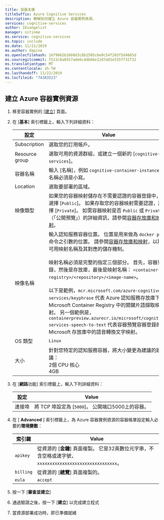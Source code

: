 ```yaml
---
title: 容器支援
titleSuffix: Azure Cognitive Services
description: 瞭解如何建立 Azure 容器實例資源。
services: cognitive-services
author: IEvangelist
manager: nitinme
ms.service: cognitive-services
ms.topic: include
ms.date: 11/21/2019
ms.author: dapine
ms.openlocfilehash: 1679862b1660d3c8b2505c6e0c54f203f5d4665d
ms.sourcegitcommit: f523c8a8557ade6c4db6be12d7a01e535ff32f32
ms.translationtype: MT
ms.contentlocale: zh-TW
ms.lasthandoff: 11/22/2019
ms.locfileid: "74383523"
---
```

## <a name="create-an-azure-container-instance-resource"></a>建立 Azure 容器實例資源

1. 移至容器實例的 [[建立](https://ms.portal.azure.com/#create/Microsoft.ContainerInstances)] 頁面。

2. 在 [**基本**] 索引標籤上，輸入下列詳細資料：

    |設定|Value|
    |--|--|
    |Subscription|選取您的訂用帳戶。|
    |Resource group|選取可用的資源群組，或建立一個新的 [`cognitive-services`]。|
    |容器名稱|輸入 [名稱]，例如 `cognitive-container-instance`。 名稱必須是小寫。|
    |Location|選取要部署的區域。|
    |映像類型|如果您的容器映射儲存在不需要認證的容器登錄中，請選擇 [`Public`]。 如果存取您的容器映射需要認證，請選擇 [`Private`]。 如需容器映射是否 `Public` 或 `Private` （「公開預覽」）的詳細資訊，請參閱[容器存放庫和映射](../../cognitive-services-container-support.md#container-repositories-and-images)。 |
    |映像名稱|輸入認知服務容器位置。 位置是用來做為 `docker pull` 命令之引數的位置。 請參閱[容器存放庫和映射](../../cognitive-services-container-support.md#container-repositories-and-images)，以取得可用映射名稱及其對應的儲存機制。<br><br>映射名稱必須是完整的指定三個部分。 首先，容器登錄，然後是存放庫，最後是映射名稱： `<container-registry>/<repository>/<image-name>`。<br><br>以下是範例，`mcr.microsoft.com/azure-cognitive-services/keyphrase` 代表 Azure 認知服務存放庫下 Microsoft Container Registry 中的關鍵片語擷取映射。 另一個範例是，`containerpreview.azurecr.io/microsoft/cognitive-services-speech-to-text` 代表容器預覽容器登錄的 Microsoft 存放庫中的語音轉換文字映射。 |
    |OS 類型|`Linux`|
    |大小|針對您特定的認知服務容器，將大小變更為建議的建議：<br>2個 CPU 核心<br>4GB

3. 在 [**網路**功能] 索引標籤上，輸入下列詳細資料：

    |設定|Value|
    |--|--|
    |連接埠|將 TCP 埠設定為 [`5000`]。 公開端口5000上的容器。|

4. 在 [ **Advanced** ] 索引標籤上，為 Azure 容器實例資源的容器帳單設定輸入必要的**環境變數**：

    | 索引鍵 | Value |
    |--|--|
    |`apikey`|從資源的 [**金鑰**] 頁面複製。 它是32英數位元字串，不含空格或連字號，`xxxxxxxxxxxxxxxxxxxxxxxxxxxxxxxx`。|
    |`billing`|從資源的 [**總覽**] 頁面複製的。|
    |`eula`|`accept`|

1. 按一下 [**審查並建立**]
1. 通過驗證之後，按一下 [**建立**] 以完成建立程式
1. 當資源部署成功時，即已準備就緒